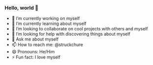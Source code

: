 ### Hello, world 👋

- 🔭 I’m currently working on myself
- 🌱 I’m currently learning about myself
- 👯 I’m looking to collaborate on cool projects with others and myself
- 🤔 I’m looking for help with discovering things about myself
- 💬 Ask me about myself
- 📫 How to reach me: @struckchure
- 😄 Pronouns: He/Him
- ⚡ Fun fact: I love myself
